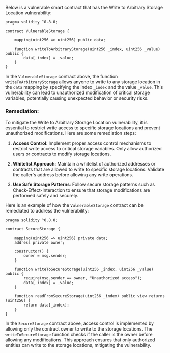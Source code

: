 Below is a vulnerable smart contract that has the Write to Arbitrary Storage Location vulnerability:

```solidity
pragma solidity ^0.8.0;

contract VulnerableStorage {

    mapping(uint256 => uint256) public data;

    function writeToArbitraryStorage(uint256 _index, uint256 _value) public {
        data[_index] = _value;
    }
}
```

In the `VulnerableStorage` contract above, the function `writeToArbitraryStorage` allows anyone to write to any storage location in the `data` mapping by specifying the index `_index` and the value `_value`. This vulnerability can lead to unauthorized modification of critical storage variables, potentially causing unexpected behavior or security risks.

### Remediation:

To mitigate the Write to Arbitrary Storage Location vulnerability, it is essential to restrict write access to specific storage locations and prevent unauthorized modifications. Here are some remediation steps:

1. **Access Control**: Implement proper access control mechanisms to restrict write access to critical storage variables. Only allow authorized users or contracts to modify storage locations.

2. **Whitelist Approach**: Maintain a whitelist of authorized addresses or contracts that are allowed to write to specific storage locations. Validate the caller's address before allowing any write operations.

3. **Use Safe Storage Patterns**: Follow secure storage patterns such as Check-Effect-Interaction to ensure that storage modifications are performed safely and securely.

Here is an example of how the `VulnerableStorage` contract can be remediated to address the vulnerability:

```solidity
pragma solidity ^0.8.0;

contract SecureStorage {

    mapping(uint256 => uint256) private data;
    address private owner;

    constructor() {
        owner = msg.sender;
    }

    function writeToSecureStorage(uint256 _index, uint256 _value) public {
        require(msg.sender == owner, "Unauthorized access");
        data[_index] = _value;
    }

    function readFromSecureStorage(uint256 _index) public view returns (uint256) {
        return data[_index];
    }
}
```

In the `SecureStorage` contract above, access control is implemented by allowing only the contract owner to write to the storage locations. The `writeToSecureStorage` function checks if the caller is the owner before allowing any modifications. This approach ensures that only authorized entities can write to the storage locations, mitigating the vulnerability.